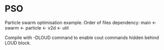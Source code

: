 # PSO
Particle swarm optimisation example.
Order of files dependency: main <- swarm <- particle <- v2d <- util

Compile with -DLOUD command to enable cout commands hidden behind LOUD block.

